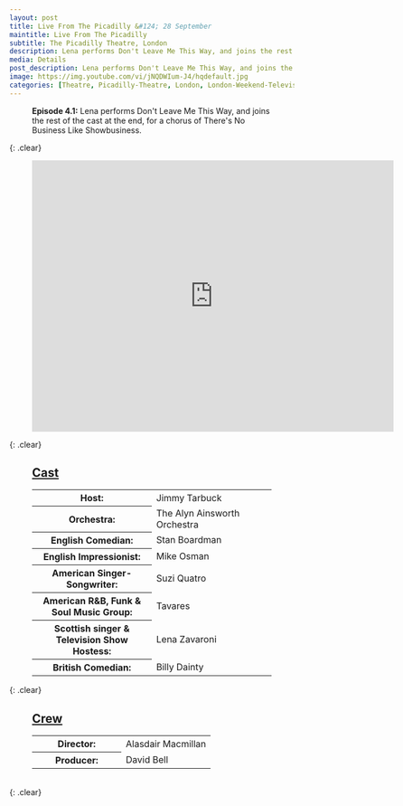 ```yaml
---
layout: post
title: Live From The Picadilly &#124; 28 September
maintitle: Live From The Picadilly
subtitle: The Picadilly Theatre, London
description: Lena performs Don't Leave Me This Way, and joins the rest of the cast at the end, for a chorus of There's No Business Like Showbusiness.
media: Details
post_description: Lena performs Don't Leave Me This Way, and joins the rest of the cast at the end, for a chorus of There's No Business Like Showbusiness.
image: https://img.youtube.com/vi/jNQDWIum-J4/hqdefault.jpg
categories: [Theatre, Picadilly-Theatre, London, London-Weekend-Television, OnThisDay28September]
---
```


<figure class="fig3">
<strong>Episode 4.1:</strong> Lena performs Don't Leave Me This Way, and joins the rest of the cast at the end, for a chorus of There's No Business Like Showbusiness.
</figure>

{: .clear}

<figure class="fig3">
<div class="responsive-video">
<iframe width="640px" height="480px" src="https://www.youtube.com/embed/jNQDWIum-J4?rel=0&showinfo=1" frameborder="0" allowfullscreen=""></iframe>
</div>
</figure>

{: .clear}

<figure class="fig3">
<h2 id="cast"><a href="#cast">Cast</a></h2>
<table>
<tr><th style="width:50%;">Host:</th><td style="width:50%;">Jimmy Tarbuck</td></tr>
<tr><th>Orchestra:</th><td>The Alyn Ainsworth Orchestra</td></tr>
<tr><th>English Comedian:</th><td>Stan Boardman</td></tr>
<tr><th>English Impressionist:</th><td>Mike Osman</td></tr>
<tr><th>American Singer-Songwriter:</th><td>Suzi Quatro</td></tr>
<tr><th>American R&B, Funk & Soul Music Group:</th><td>Tavares</td></tr>
<tr><th>Scottish singer & Television Show Hostess:</th><td>Lena Zavaroni</td></tr>
<tr><th>British Comedian:</th><td>Billy Dainty</td></tr>
</table>
</figure>

{: .clear}

<figure class="fig3">
<h2 id="crew"><a href="#crew">Crew</a></h2>
<table>
<tr><th style="width:50%;">Director:</th><td style="width:50%;">Alasdair Macmillan</td></tr>
<tr><th>Producer:</th><td>David Bell</td></tr>
</table>
</figure>

<br />{: .clear}
